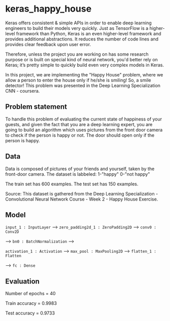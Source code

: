 # keras_happy_house

Keras offers consistent & simple APIs in order to enable deep learning engineers to build their models very quickly. Just as TensorFlow is a higher-level framework than Python, Keras is an even higher-level framework and provides additional abstractions. It reduces the number of code lines and provides clear feedback upon user error.

Therefore, unless the project you are working on has some research purpose or is built on special kind of neural network, you'd better rely on Keras; it’s pretty simple to quickly build even very complex models in Keras.

In this project, we are implementing the "Happy House" problem, where we allow a person to enter the house only if he/she is smiling! So, a smile detector! This problem was presented in the Deep Learning Specialization CNN - coursera.

## Problem statement

To handle this problem of evaluating the current state of happiness of your guests, and given the fact that you are a deep learning expert, you are going to build an algorithm which uses pictures from the front door camera to check if the person is happy or not. The door should open only if the person is happy.

## Data

Data is composed of pictures of your friends and yourself, taken by the front-door camera. The dataset is labbeled: 1-"happy" 0-"not happy"

The train set has 600 examples. The test set has 150 examples.

Source: This dataset is gathered from the Deep Learning Specialization - Convolutional Neural Network Course - Week 2 - Happy House Exercise.

## Model

 ```input_1 : InputLayer``` --> ```zero_padding2d_1 : ZeroPadding2D``` --> ```conv0 : Conv2D```
 
 --> ```bn0 : BatchNormalization``` -->
 
 ```activation_1 : Activation``` --> ```max_pool : MaxPooling2D``` --> ```flatten_1 : Flatten```
 
 --> ```fc : Dense```

## Evaluation

Number of epochs = 40

Train accuracy = 0.9983

Test accuracy = 0.9733
